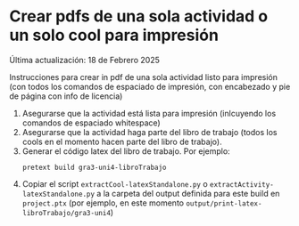 # Crear pdfs de una sola actividad o un solo cool para impresión

Última actualización: 18 de Febrero 2025

Instrucciones para crear in pdf de una sola actividad listo para impresión (con todos los comandos de espaciado de impresión, con encabezado y pie de página con info de licencia)

1. Asegurarse que la actividad está lista para impresión (inlcuyendo los comandos de espaciado whitespace)
2. Asegurarse que la actividad haga parte del libro de trabajo (todos los cools en el momento hacen parte del libro de trabajo).
3. Generar el código latex del libro de trabajo. Por ejemplo:
   ```terminal
   pretext build gra3-uni4-libroTrabajo
   ```
4. Copiar el script `extractCool-latexStandalone.py` o `extractActivity-latexStandalone.py` a la carpeta del output definida para este build en `project.ptx` (por ejemplo, en este momento `output/print-latex-libroTrabajo/gra3-uni4`) 
